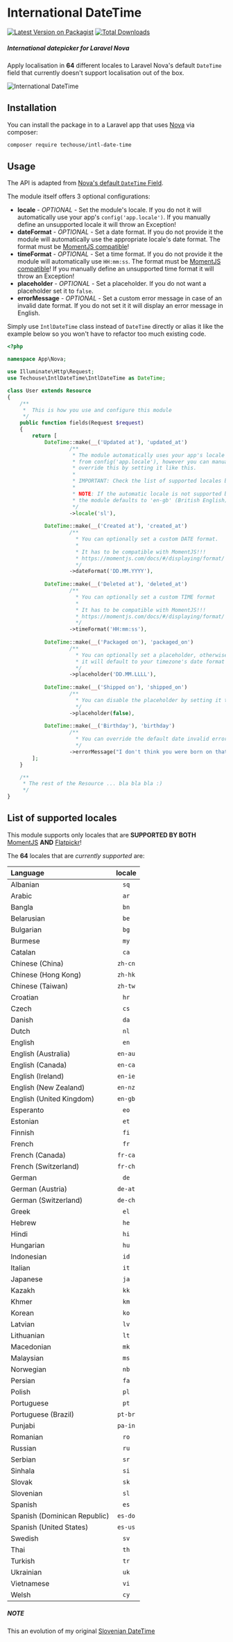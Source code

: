 # International DateTime

[![Latest Version on Packagist](https://img.shields.io/packagist/v/techouse/intl-date-time.svg?style=flat-square)](https://packagist.org/packages/techouse/intl-date-time)
[![Total Downloads](https://img.shields.io/packagist/dt/techouse/intl-date-time.svg?style=flat-square)](https://packagist.org/packages/techouse/intl-date-time)

##### International datepicker for Laravel Nova

Apply localisation in __64__ different locales to Laravel Nova's default `DateTime` field that currently doesn't support localisation out of the box.

![International DateTime](./screenshot.png)

## Installation

You can install the package in to a Laravel app that uses [Nova](https://nova.laravel.com) via composer:

```bash
composer require techouse/intl-date-time
```

## Usage

The API is adapted from [Nova's default `DateTime` Field](https://nova.laravel.com/docs/1.0/resources/fields.html#datetime-field).

The module itself offers 3 optional configurations:
* __locale__ - _OPTIONAL_ -  Set the module's locale. If you do not it will automatically use your app's `config('app.locale')`. If you manually define an unsupported locale it will throw an Exception!
* __dateFormat__ - _OPTIONAL_ - Set a date format. If you do not provide it the module will automatically use the appropriate locale's date format. The format must be [MomentJS compatible](https://momentjs.com/docs/#/displaying/format/)!
* __timeFormat__ - _OPTIONAL_ - Set a time format. If you do not provide it the module will automatically use `HH:mm:ss`. The format must be [MomentJS compatible](https://momentjs.com/docs/#/displaying/format/)! If you manually define an unsupported time format it will throw an Exception!
* __placeholder__ - _OPTIONAL_ - Set a placeholder. If you do not want a placeholder set it to `false`.
* __errorMessage__ - _OPTIONAL_ - Set a custom error message in case of an invalid date format. If you do not set it it will display an error message in English.

Simply use `IntlDateTime` class instead of `DateTime` directly or alias it like the example below so you won't have to refactor too much existing code.

```php
<?php

namespace App\Nova;

use Illuminate\Http\Request;
use Techouse\IntlDateTime\IntlDateTime as DateTime;

class User extends Resource
{
    /**
     *  This is how you use and configure this module
     */
    public function fields(Request $request)
    {
        return [
            DateTime::make(__('Updated at'), 'updated_at')
                    /**
                     * The module automatically uses your app's locale 
                     * from config('app.locale'), however you can manually
                     * override this by setting it like this.
                     * 
                     * IMPORTANT: Check the list of supported locales below in this readme!
                     * 
                     * NOTE: If the automatic locale is not supported by MomentJS 
                     * the module defaults to 'en-gb' (British English).
                     */
                    ->locale('sl'),
                    
            DateTime::make(__('Created at'), 'created_at')
                    /**
                      * You can optionally set a custom DATE format.
                      * 
                      * It has to be compatible with MomentJS!!!
                      * https://momentjs.com/docs/#/displaying/format/
                      */
                    ->dateFormat('DD.MM.YYYY'),   
                    
            DateTime::make(__('Deleted at'), 'deleted_at')
                    /**
                      * You can optionally set a custom TIME format
                      * 
                      * It has to be compatible with MomentJS!!!
                      * https://momentjs.com/docs/#/displaying/format/
                      */
                    ->timeFormat('HH:mm:ss'),
                    
            DateTime::make(__('Packaged on'), 'packaged_on')
                    /**
                      * You can optionally set a placeholder, otherwise
                      * it will default to your timezone's date format 
                      */
                    ->placeholder('DD.MM.LLLL'),
                    
            DateTime::make(__('Shipped on'), 'shipped_on')
                    /**
                      * You can disable the placeholder by setting it to false
                      */
                    ->placeholder(false),
                    
            DateTime::make(__('Birthday'), 'birthday')
                    /**
                      * You can override the default date invalid error message
                      */
                    ->errorMessage("I don't think you were born on that day mate :D")
        ];
    }

    /**
     * The rest of the Resource ... bla bla bla :)
     */
}

```

## List of supported locales

This module supports only locales that are __SUPPORTED BY BOTH__ [MomentJS](https://github.com/moment/moment/tree/2.24.0/src/locale) __AND__ [Flatpickr](https://github.com/flatpickr/flatpickr/tree/v4.5.2/src/l10n)!

The __64__ locales that are _currently supported_ are:

| Language                      | locale  |
| :---                          | :---:   |
| Albanian                      | `sq`    |
| Arabic                        | `ar`    |
| Bangla                        | `bn`    |
| Belarusian                    | `be`    |
| Bulgarian                     | `bg`    |
| Burmese                       | `my`    |
| Catalan                       | `ca`    |
| Chinese (China)               | `zh-cn` |
| Chinese (Hong Kong)           | `zh-hk` |
| Chinese (Taiwan)              | `zh-tw` |
| Croatian                      | `hr`    | 
| Czech                         | `cs`    |
| Danish                        | `da`    |
| Dutch                         | `nl`    |
| English                       | `en`    |
| English (Australia)           | `en-au` |
| English (Canada)              | `en-ca` |
| English (Ireland)             | `en-ie` |
| English (New Zealand)         | `en-nz` |
| English (United Kingdom)      | `en-gb` |
| Esperanto                     | `eo`    |
| Estonian                      | `et`    |
| Finnish                       | `fi`    |
| French                        | `fr`    |
| French (Canada)               | `fr-ca` |
| French (Switzerland)          | `fr-ch` |
| German                        | `de`    |
| German (Austria)              | `de-at` |
| German (Switzerland)          | `de-ch` |
| Greek                         | `el`    |
| Hebrew                        | `he`    |
| Hindi                         | `hi`    |
| Hungarian                     | `hu`    |
| Indonesian                    | `id`    |
| Italian                       | `it`    |
| Japanese                      | `ja`    |
| Kazakh                        | `kk`    |
| Khmer                         | `km`    |
| Korean                        | `ko`    |
| Latvian                       | `lv`    |
| Lithuanian                    | `lt`    |
| Macedonian                    | `mk`    |
| Malaysian                     | `ms`    |
| Norwegian                     | `nb`    |
| Persian                       | `fa`    |
| Polish                        | `pl`    |
| Portuguese                    | `pt`    |
| Portuguese (Brazil)           | `pt-br` |
| Punjabi                       | `pa-in` |
| Romanian                      | `ro`    |
| Russian                       | `ru`    |
| Serbian                       | `sr`    |
| Sinhala                       | `si`    |
| Slovak                        | `sk`    |
| Slovenian                     | `sl`    |
| Spanish                       | `es`    |
| Spanish (Dominican Republic)  | `es-do` |
| Spanish (United States)       | `es-us` |
| Swedish                       | `sv`    |
| Thai                          | `th`    |
| Turkish                       | `tr`    |
| Ukrainian                     | `uk`    |
| Vietnamese                    | `vi`    |
| Welsh                         | `cy`    |

##### NOTE
This an evolution of my original [Slovenian DateTime](https://github.com/techouse/slovenian-date-time)
